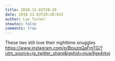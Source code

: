 ```yaml
---
title: 2018-11-03T20-20
date: 2018-11-03T20:20:01Z
author: Lee Turner
showtoc: false
comments: true
---
```


These two still love their nighttime snuggles https://www.instagram.com/p/BpuzqQaFmTG/?utm_source=ig_twitter_share&igshid=oiuw9ge4rksj

